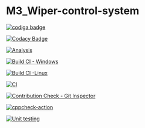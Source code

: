 # M3_Wiper-control-system

<a href="https://app.codiga.io/hub/user/github/Huthaif-2000">
   <img src="https://api.codiga.io/public/badge/user/github/Huthaif-2000?style=light" alt="codiga badge" />
</a>

[![Codacy Badge](https://app.codacy.com/project/badge/Grade/f26b41ce977947cb8fba91e14df927c6)](https://www.codacy.com/gh/Huthaif-2000/M3_Wiper-control-system/dashboard?utm_source=github.com&amp;utm_medium=referral&amp;utm_content=Huthaif-2000/M3_Wiper-control-system&amp;utm_campaign=Badge_Grade)


[![Analysis](https://github.com/Huthaif-2000/M3_Wiper-control-system/actions/workflows/Analysis.yml/badge.svg)](https://github.com/Huthaif-2000/M3_Wiper-control-system/actions/workflows/Analysis.yml)

[![Build CI - Windows](https://github.com/Huthaif-2000/M3_Wiper-control-system/actions/workflows/build%20windows.yml/badge.svg)](https://github.com/Huthaif-2000/M3_Wiper-control-system/actions/workflows/build%20windows.yml)

[![Build CI -Linux](https://github.com/Huthaif-2000/M3_Wiper-control-system/actions/workflows/build%20linux.yml/badge.svg)](https://github.com/Huthaif-2000/M3_Wiper-control-system/actions/workflows/build%20linux.yml)

[![CI](https://github.com/Huthaif-2000/M3_Wiper-control-system/actions/workflows/main.yml/badge.svg)](https://github.com/Huthaif-2000/M3_Wiper-control-system/actions/workflows/main.yml)

[![Contribution Check - Git Inspector](https://github.com/Huthaif-2000/M3_Wiper-control-system/actions/workflows/Git%20inspector.yml/badge.svg)](https://github.com/Huthaif-2000/M3_Wiper-control-system/actions/workflows/Git%20inspector.yml)

[![cppcheck-action](https://github.com/Huthaif-2000/M3_Wiper-control-system/actions/workflows/cpp%20check.yml/badge.svg)](https://github.com/Huthaif-2000/M3_Wiper-control-system/actions/workflows/cpp%20check.yml)

[![Unit testing](https://github.com/Huthaif-2000/M3_Wiper-control-system/actions/workflows/unit%20testing.yml/badge.svg)](https://github.com/Huthaif-2000/M3_Wiper-control-system/actions/workflows/unit%20testing.yml)
